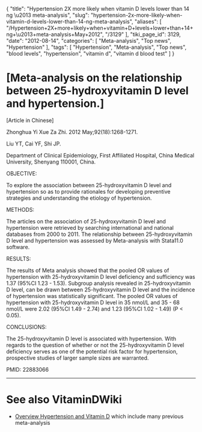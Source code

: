 {
    "title": "Hypertension 2X more likely when vitamin D levels lower than 14 ng \u2013 meta-analysis",
    "slug": "hypertension-2x-more-likely-when-vitamin-d-levels-lower-than-14-ng-meta-analysis",
    "aliases": [
        "/Hypertension+2X+more+likely+when+vitamin+D+levels+lower+than+14+ng+\u2013+meta-analysis+May+2012",
        "/3129"
    ],
    "tiki_page_id": 3129,
    "date": "2012-08-14",
    "categories": [
        "Meta-analysis",
        "Top news",
        "Hypertension"
    ],
    "tags": [
        "Hypertension",
        "Meta-analysis",
        "Top news",
        "blood levels",
        "hypertension",
        "vitamin d",
        "vitamin d blood test"
    ]
}


# <span>[Meta-analysis on the relationship between 25-hydroxyvitamin D level and hypertension.]</span>

<span>[Article in Chinese]</span>

Zhonghua Yi Xue Za Zhi. 2012 May;92(18):1268-1271.

Liu YT, Cai YF, Shi JP.

Department of Clinical Epidemiology, First Affiliated Hospital, China Medical University, Shenyang 110001, China.

OBJECTIVE:

To explore the association between 25-hydroxyvitamin D level and hypertension so as to provide rationales for developing preventive strategies and understanding the etiology of hypertension.

METHODS:

The articles on the association of 25-hydroxyvitamin D level and hypertension were retrieved by searching international and national databases from 2000 to 2011. The relationship between 25-hydroxyvitamin D level and hypertension was assessed by Meta-analysis with Stata11.0 software.

RESULTS:

The results of Meta analysis showed that the pooled OR values of hypertension with 25-hydroxyvitamin D level deficiency and sufficiency was 1.37 (95%CI 1.23 - 1.53). Subgroup analysis revealed in 25-hydroxyvitamin D level, can be drawn between 25-hydroxyvitamin D level and the incidence of hypertension was statistically significant. The pooled OR values of hypertension with 25-hydroxyvitamin D level in 35 nmol/L and 35 - 68 nmol/L were 2.02 (95%CI 1.49 - 2.74) and 1.23 (95%CI 1.02 - 1.49) (P < 0.05).

CONCLUSIONS:

The 25-hydroxyvitamin D level is associated with hypertension. With regards to the question of whether or not the 25-hydroxyvitamin D level deficiency serves as one of the potential risk factor for hypertension, prospective studies of larger sample sizes are warranted.

PMID: 22883066

- - - - - - - - - - - - - - - - - - - - - - - - - 

# See also VitaminDWiki

* [Overview Hypertension and Vitamin D](/tags/overview-hypertension-and-vitamin-d.html) which include many previous meta-analysis